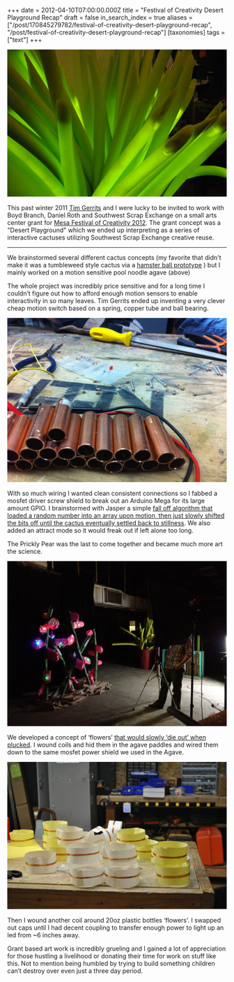 +++
date = 2012-04-10T07:00:00.000Z
title = "Festival of Creativity Desert Playground Recap"
draft = false
in_search_index = true
aliases = ["/post/170845279782/festival-of-creativity-desert-playground-recap", "/post/festival-of-creativity-desert-playground-recap"]
[taxonomies]
tags = ["text"]
+++

![](/images/tumblr_inline_p43v98yX0z1rp3p4d_540.jpg)

This past winter 2011 [Tim Gerrits](http://doteki.com/?page_id=96) and I were lucky to be invited to work with Boyd Branch, Daniel Roth and Southwest Scrap Exchange on a small arts center grant for [Mesa Festival of Creativity 2012](https://www.mesaartscenter.com/spark). The grant concept was a "Desert Playground" which we ended up interpreting as a series of interactive cactuses utilizing Southwest Scrap Exchange creative reuse.

* * *

We brainstormed several different cactus concepts (my favorite that didn't make it was a tumbleweed style cactus via a [hamster ball prototype](https://www.flickr.com/photos/hslphotosync/6610769033/) ) but I mainly worked on a motion sensitive pool noodle agave (above)

The whole project was incredibly price sensitive and for a long time I couldn’t figure out how to afford enough motion sensors to enable interactivity in so many leaves. Tim Gerrits ended up inventing a very clever cheap motion switch based on a spring, copper tube and ball bearing.

![](/images/tumblr_inline_p43wj0lp3u1rp3p4d_540.jpg)

With so much wiring I wanted clean consistent connections so I fabbed a mosfet driver screw shield to break out an Arduino Mega for its large amount GPIO. I brainstormed with Jasper a simple [fall off algorithm that loaded a random number into an array upon motion, then just slowly shifted the bits off until the cactus eventually settled back to stillness](https://github.com/jacobrosenthal/Agave/blob/master/code/agave_final.ino). We also added an attract mode so it would freak out if left alone too long.

The Prickly Pear was the last to come together and became much more art the science.

![](/images/tumblr_inline_p43w7k9MVb1rp3p4d_540.jpg)

We developed a concept of ‘flowers’ [that would slowly ‘die out’ when plucked](https://vimeo.com/49778644). I wound coils and hid them in the agave paddles and wired them down to the same mosfet power shield we used in the Agave.


![](/images/tumblr_inline_p43wlxhWDX1rp3p4d_540.jpg)

Then I wound another coil around 20oz plastic bottles ‘flowers’. I swapped out caps until I had decent coupling to transfer enough power to light up an led from ~6 inches away.

Grant based art work is incredibly grueling and I gained a lot of appreciation for those hustling a livelihood or donating their time for work on stuff like this. Not to mention being humbled by trying to build something children can’t destroy over even just a three day period.
